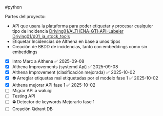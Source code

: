 #python 

Partes del proyecto:
- API que usara la plataforma para poder etiquetar y procesar cualquier tipo de incidencia [Driving01/ALTHENA-GTI-API-Labeler](https://github.com/Driving01/ALTHENA-GTI-API-Labeler) [Driving01/d01_ia_stock_tools](https://github.com/Driving01/d01_ia_stock_tools)
- Etiquetar Incidencias de Althena en base a unos tipos 
- Creación de BBDD de incidencias, tanto con embeddings como sin embeddings

- [x] Intro Marc a Althena ✅ 2025-09-08
- [x] Althena Improvements (systemd Api) ✅ 2025-09-08
- [x] Althena Improvement (clasificación mejorada) ✅ 2025-10-02
- [x] ⛔ Arreglar etiquetas mal etiquetadas por el modelo fase 1 ✅ 2025-10-02
- [x] Althena mejorar API fase 1 ✅ 2025-10-02
- [ ] Migrar API a waluigi
- [ ] Testing API
- [ ] ⛔ Detector de keywords Mejorarlo fase 1
- [ ] Creación Qdrant DB 
